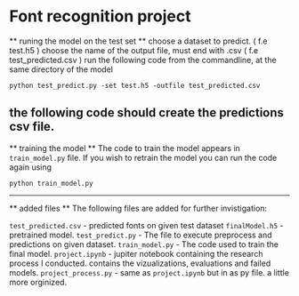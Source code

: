 # Font recognition project

** runing the model on the test set **
choose a dataset to predict. ( f.e test.h5 )
choose the name  of the output file, must end with .csv ( f.e test_predicted.csv )
run the following code from the commandline, at the same directory of the model

```
python test_predict.py -set test.h5 -outfile test_predicted.csv
```

the following code should create the predictions csv file.
---

** training the model **
The code to train the model appears in `train_model.py` file.
If you wish to retrain the model you can run the code again using

```
python train_model.py
```
---
** added files **
The following files are added for further invistigation:

`test_predicted.csv` - predicted fonts on given test dataset
`finalModel.h5` 	 - pretrained model.
`test_predict.py`	 - The file to execute preprocess and predictions on given dataset.
`train_model.py` 	 - The code used to train the final model.
`project.ipynb` 	 - jupiter notebook containing the research process I conducted. contains the vizualizations, evaluations and failed models.
`project_process.py` - same as `project.ipynb` but in as py file. a little more orginized.

